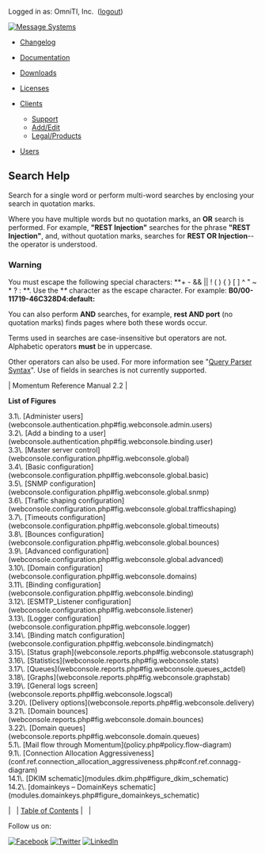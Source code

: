 Logged in as: OmniTI, Inc.  ([logout](https://support.messagesystems.com/logout.php))

[![Message Systems](https://support.messagesystems.com/images/ms-white205.png)](https://support.messagesystems.com/start.php) 

*   [Changelog](https://support.messagesystems.com/start.php?show=changelog)
*   [Documentation](https://support.messagesystems.com/docs/)
*   [Downloads](https://support.messagesystems.com/start.php)

*   [Licenses](https://support.messagesystems.com/license_summary.php)
*   <a href="">Clients</a>
    *   [Support](https://support.messagesystems.com/cs.php)
    *   [Add/Edit](https://support.messagesystems.com/edit_client.php)
    *   [Legal/Products](https://support.messagesystems.com/edit_products.php)
*   [Users](https://support.messagesystems.com/edit_customer.php)

## Search Help

Search for a single word or perform multi-word searches by enclosing your search in quotation marks.

Where you have multiple words but no quotation marks, an **OR** search is performed. For example, **"REST Injection"** searches for the phrase **"REST Injection"**, and, without quotation marks, searches for **REST OR Injection**--the operator is understood.

### Warning

You must escape the following special characters: **+ - && || ! ( ) { } [ ] ^ " ~ * ? : \**. Use the **\** character as the escape character. For example: **B0/00-11719-46C328D4\:default\:**

You can also perform **AND** searches, for example, **rest AND port** (no quotation marks) finds pages where both these words occur.

Terms used in searches are case-insensitive but operators are not. Alphabetic operators **must** be in uppercase.

Other operators can also be used. For more information see "[Query Parser Syntax](https://lucene.apache.org/core/old_versioned_docs/versions/3_0_0/queryparsersyntax.html)". Use of fields in searches is not currently supported.

| Momentum Reference Manual 2.2 |

**List of Figures**

<dl>

<dt>3.1\. [Administer users](webconsole.authentication.php#fig.webconsole.admin.users)</dt>

<dt>3.2\. [Add a binding to a user](webconsole.authentication.php#fig.webconsole.binding.user)</dt>

<dt>3.3\. [Master server control](webconsole.configuration.php#fig.webconsole.global)</dt>

<dt>3.4\. [Basic configuration](webconsole.configuration.php#fig.webconsole.global.basic)</dt>

<dt>3.5\. [SNMP configuration](webconsole.configuration.php#fig.webconsole.global.snmp)</dt>

<dt>3.6\. [Traffic shaping configuration](webconsole.configuration.php#fig.webconsole.global.trafficshaping)</dt>

<dt>3.7\. [Timeouts configuration](webconsole.configuration.php#fig.webconsole.global.timeouts)</dt>

<dt>3.8\. [Bounces configuration](webconsole.configuration.php#fig.webconsole.global.bounces)</dt>

<dt>3.9\. [Advanced configuration](webconsole.configuration.php#fig.webconsole.global.advanced)</dt>

<dt>3.10\. [Domain configuration](webconsole.configuration.php#fig.webconsole.domains)</dt>

<dt>3.11\. [Binding configuration](webconsole.configuration.php#fig.webconsole.binding)</dt>

<dt>3.12\. [ESMTP_Listener configuration](webconsole.configuration.php#fig.webconsole.listener)</dt>

<dt>3.13\. [Logger configuration](webconsole.configuration.php#fig.webconsole.logger)</dt>

<dt>3.14\. [Binding match configuration](webconsole.configuration.php#fig.webconsole.bindingmatch)</dt>

<dt>3.15\. [Status graph](webconsole.reports.php#fig.webconsole.statusgraph)</dt>

<dt>3.16\. [Statistics](webconsole.reports.php#fig.webconsole.stats)</dt>

<dt>3.17\. [Queues](webconsole.reports.php#fig.webconsole.queues_actdel)</dt>

<dt>3.18\. [Graphs](webconsole.reports.php#fig.webconsole.graphstab)</dt>

<dt>3.19\. [General logs screen](webconsole.reports.php#fig.webconsole.logscal)</dt>

<dt>3.20\. [Delivery options](webconsole.reports.php#fig.webconsole.delivery)</dt>

<dt>3.21\. [Domain bounces](webconsole.reports.php#fig.webconsole.domain.bounces)</dt>

<dt>3.22\. [Domain queues](webconsole.reports.php#fig.webconsole.domain.queues)</dt>

<dt>5.1\. [Mail flow through Momentum](policy.php#policy.flow-diagram)</dt>

<dt>9.1\. [Connection Allocation Aggressiveness](conf.ref.connection_allocation_aggressiveness.php#conf.ref.connagg-diagram)</dt>

<dt>14.1\. [DKIM schematic](modules.dkim.php#figure_dkim_schematic)</dt>

<dt>14.2\. [domainkeys – DomainKeys schematic](modules.domainkeys.php#figure_domainkeys_schematic)</dt>

</dl>

|   | [Table of Contents](index.php) |   |

Follow us on:

[![Facebook](https://support.messagesystems.com/images/icon-facebook.png)](http://www.facebook.com/messagesystems) [![Twitter](https://support.messagesystems.com/images/icon-twitter.png)](http://twitter.com/#!/MessageSystems) [![LinkedIn](https://support.messagesystems.com/images/icon-linkedin.png)](http://www.linkedin.com/company/message-systems)